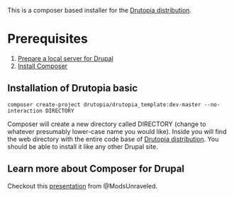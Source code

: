 This is a composer based installer for the [Drutopia distribution](http://www.drupal.org/project/drutopia).

# Prerequisites

1. [Prepare a local server for Drupal](https://www.drupal.org/docs/develop/local-server-setup)
2. [Install Composer](https://getcomposer.org/download/)


## Installation of Drutopia basic

```
composer create-project drutopia/drutopia_template:dev-master --no-interaction DIRECTORY
```

Composer will create a new directory called DIRECTORY (change to whatever presumably lower-case name you would like). Inside you will find the web directory with the entire code base of [Drutopia distribution](http://www.drupal.org/project/drutopia). You should be able to install it like any other Drupal site.

## Learn more about Composer for Drupal

Checkout this [presentation](https://docs.google.com/presentation/d/1gxcxT6o47xVrfsZ7ZSQKjBRT-gfE54A1Z9kjvvGHwCo/edit#slide=id.p) from @ModsUnraveled.
